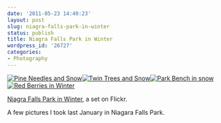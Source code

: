 ```yaml
---
date: '2011-05-23 14:40:23'
layout: post
slug: niagra-falls-park-in-winter
status: publish
title: Niagra Falls Park in Winter
wordpress_id: '26727'
categories:
- Photography
---
```


[![Pine Needles and Snow](http://farm3.static.flickr.com/2023/5744332637_2a3af895a9_s.jpg)](http://www.flickr.com/photos/22049770@N04/5744332637/in/set-72157626774676850/)[![Twin Trees and Snow](http://farm4.static.flickr.com/3392/5744882756_9bd6f08792_s.jpg)](http://www.flickr.com/photos/22049770@N04/5744882756/in/set-72157626774676850/)[![Park Bench in snow](http://farm4.static.flickr.com/3119/5744884918_6c4a1737e8_s.jpg)](http://www.flickr.com/photos/22049770@N04/5744884918/in/set-72157626774676850/)[![Red Berries in Winter](http://farm4.static.flickr.com/3052/5744338965_1796ec0095_s.jpg)](http://www.flickr.com/photos/22049770@N04/5744338965/in/set-72157626774676850/)  


[Niagra Falls Park in Winter](http://www.flickr.com/photos/22049770@N04/sets/72157626774676850/), a set on Flickr.

A few pictures I took last January in Niagara Falls Park.
